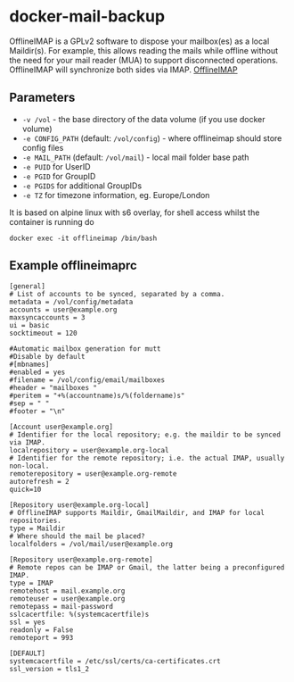 # docker-mail-backup

OfflineIMAP is a GPLv2 software to dispose your mailbox(es) as a local Maildir(s). For example, this allows reading the mails while offline without the need for your mail reader (MUA) to support disconnected operations. OfflineIMAP will synchronize both sides via IMAP. [OfflineIMAP](http://www.offlineimap.org/about/)

## Parameters

* `-v /vol` - the base directory of the data volume (if you use docker volume)
* `-e CONFIG_PATH` (default: `/vol/config`) - where offlineimap should store config files
* `-e MAIL_PATH` (default: `/vol/mail`) - local mail folder base path
* `-e PUID` for UserID
* `-e PGID` for GroupID
* `-e PGIDS` for additional GroupIDs
* `-e TZ` for timezone information, eg. Europe/London

It is based on alpine linux with s6 overlay, for shell access whilst the container is running do
```
docker exec -it offlineimap /bin/bash
```

## Example offlineimaprc

```
[general]
# List of accounts to be synced, separated by a comma.
metadata = /vol/config/metadata
accounts = user@example.org
maxsyncaccounts = 3
ui = basic
socktimeout = 120

#Automatic mailbox generation for mutt
#Disable by default
#[mbnames]
#enabled = yes
#filename = /vol/config/email/mailboxes
#header = "mailboxes "
#peritem = "+%(accountname)s/%(foldername)s"
#sep = " "
#footer = "\n"

[Account user@example.org]
# Identifier for the local repository; e.g. the maildir to be synced via IMAP.
localrepository = user@example.org-local
# Identifier for the remote repository; i.e. the actual IMAP, usually non-local.
remoterepository = user@example.org-remote
autorefresh = 2
quick=10

[Repository user@example.org-local]
# OfflineIMAP supports Maildir, GmailMaildir, and IMAP for local repositories.
type = Maildir
# Where should the mail be placed?
localfolders = /vol/mail/user@example.org

[Repository user@example.org-remote]
# Remote repos can be IMAP or Gmail, the latter being a preconfigured IMAP.
type = IMAP
remotehost = mail.example.org
remoteuser = user@example.org
remotepass = mail-password
sslcacertfile: %(systemcacertfile)s
ssl = yes
readonly = False
remoteport = 993

[DEFAULT]
systemcacertfile = /etc/ssl/certs/ca-certificates.crt
ssl_version = tls1_2
```